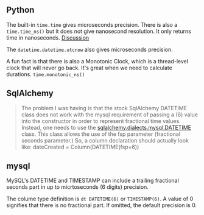 
## Python

The built-in `time.time` gives microseconds precision. There is also a
`time.time_ns()` but it does not give nanosecond resolution. It only returns
time in nanoseconds. [Discussion](https://stackoverflow.com/a/1938096/128601)

The `datetime.datetime.utcnow` also gives microseconds precision.

A fun fact is that there is also a Monotonic Clock, which is a thread-level
clock that will never go back. It's great when we need to calculate durations.
`time.monotonic_ns()`


## SqlAlchemy

> The problem I was having is that the stock SqlAlchemy DATETIME class does not
> work with the mysql requirement of passing a (6) value into the constructor
> in order to represent fractional time values. Instead, one needs to use the
> [sqlalchemy.dialects.mysql.DATETIME](https://docs.sqlalchemy.org/en/13/dialects/mysql.html#sqlalchemy.dialects.mysql.DATETIME)
> class. This class allows the use of the fsp parameter (fractional seconds
> parameter.) So, a column declaration should actually look like:
> dateCreated = Column(DATETIME(fsp=6)) 

## mysql

MySQL's DATETIME and TIMESTAMP can include a trailing fractional seconds part
in up to micrtoseconds (6 digits) precision. 

The colume type definition is `dt DATETIME(6)` or `TIMESTAMP(6)`. A value of 0
signifies that there is no fractional part. If omitted, the default precision
is 0.
